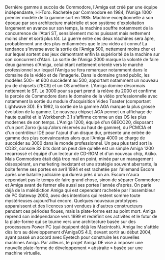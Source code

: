 Dernière gamme à succès de Commodore, l'Amiga est créé par une équipe indépendante, Hi-Toro. Rachetée par Commodore en 1984, l'Amiga 1000 premier modèle de la gamme sort en 1985. Machine exceptionnelle à son époque par son architecture matérielle et son système d'exploitation largement en avance sur son temps, la machine souffre notamment de la concurrence de l'Atari ST, sensiblement moins puissant mais nettement moins cher et sorti plus tôt. La guerre entre ces deux machines sera âpre, probablement une des plus enflammées que le jeu vidéo ait connu!
La tendance s'inverse avec la sortie de l'Amiga 500, nettement moins cher et sur lequel sortent des jeux démontrant enfin la supériorité de la machine sur son concurrent d'Atari. La sortie de l'Amiga 2000 marque la volonté de faire deux gammes d'Amiga, celui étant nettement orienté vers le marché professionnel sur lequel l'Amiga se fera remarquer notamment dans le domaine de la vidéo et de l'imagerie.
Dans le domaine grand public, les modèles 500+ et 600 succèdent au 500, apportant notamment un nouveau jeu de chipsets (l'ECS) et un OS amélioré. L'Amiga domine désormais nettement le ST. Le 3000 pour sa part prend la relève du 2000 et confirme la percée de Commodore dans le domaine de la vidéo professionnelle avec notamment la sortie du module d'acquisition Video Toaster (comportant Lightwave 3D).
En 1992, la sortie de la gamme AGA marque la plus grosse évolution de la gamme. Le nouveau chipset AGA permet un affichage de haute qualité et le Workbench 3.1 s'affirme comme un des OS les plus modernes de son temps. L'Amiga 1200, équipé d'un 68ECO20, disposant d'un port Zorro (jusqu'alors réservés au haut de gamme), du PCMCIA et d'un contrôleur IDE pour l'ajout d'un disque dur, présente une entrée de gamme des plus convaincantes alors que l'Amiga 4000 se charge de succéder au 3000 dans le monde professionnel. Un peu plus tard sort la CD32, console 32 bits dont on peut dire qu'elle est un simple Amiga 1200 recarrossé et équipé d'un lecteur de CD-ROM et d'un nouveau chip, Akiko.
Mais Commodore était déjà trop mal en point, minée par un management désespérant, un marketing inexistant et une stratégie souvent aberrante, la boite ferme ses portes en avril 1994 et est rachetée par l'allemand Escom après une bataille judiciaire qui durera près d'un an. Escom n'aura cependant pas le temps de faire grand chose, sinon de séparer Commodore et Amiga avant de fermer elle aussi ses portes l'année d'après. On parle déjà de la malédiction Amiga qui est cependant rachetée par l'assembleur de PC Gateway 2000, avec des intentions qui restent somme toute mystérieuses aujourd'hui encore. Quelques nouveaux prototypes apparaissent et des licences sont vendues à d'autres constructeurs pendant ces périodes floues, mais la plate-forme est au point mort.
Amiga reprend son indépendance vers 1999 et redéfinit ses activités et le futur de la plate-forme qui se tourne vers une architecture basée sur des processeurs Power PC (qui équipent déjà les Macintosh). Amiga Inc s'attèle dès lors au développement d'AmigaOS 4.0, devant sortir au début 2004, ayant passé un accord avec Eyetech pour construire les nouvelles machines Amiga. Par ailleurs, le projet Amiga DE vise à imposer une nouvelle plate-forme de développement « abstraite » basée sur une machine virtuelle.